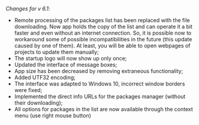 _Changes for v 6.1_:
- Remote processing of the packages list has been replaced with the file downloading. Now app holds the copy of the list and can operate it a bit faster and even without an internet connection. So, it is possible now to workaround some of possible incompatibilities in the future (this update caused by one of them). At least, you will be able to open webpages of projects to update them manually;
- The startup logo will now show up only once;
- Updated the interface of message boxes;
- App size has been decreased by removing extraneous functionality;
- Added UTF32 encoding;
- The interface was adapted to Windows 10, incorrect window borders were fixed;
- Implemented the direct info URLs for the packages manager (without their downloading);
- All options for packages in the list are now available through the context menu (use right mouse button)

